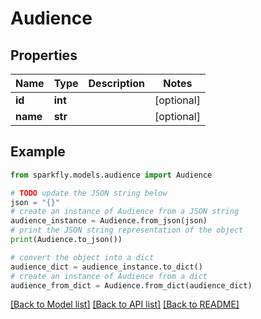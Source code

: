 # Audience


## Properties

Name | Type | Description | Notes
------------ | ------------- | ------------- | -------------
**id** | **int** |  | [optional] 
**name** | **str** |  | [optional] 

## Example

```python
from sparkfly.models.audience import Audience

# TODO update the JSON string below
json = "{}"
# create an instance of Audience from a JSON string
audience_instance = Audience.from_json(json)
# print the JSON string representation of the object
print(Audience.to_json())

# convert the object into a dict
audience_dict = audience_instance.to_dict()
# create an instance of Audience from a dict
audience_from_dict = Audience.from_dict(audience_dict)
```
[[Back to Model list]](../README.md#documentation-for-models) [[Back to API list]](../README.md#documentation-for-api-endpoints) [[Back to README]](../README.md)


